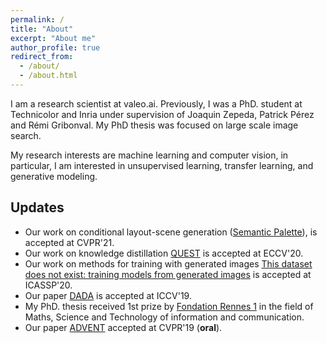 ```yaml
---
permalink: /
title: "About"
excerpt: "About me"
author_profile: true
redirect_from:
  - /about/
  - /about.html
---
```


I am a research scientist at valeo.ai. Previously, I was a PhD. student at Technicolor and Inria under supervision of Joaquin Zepeda, Patrick Pérez and Rémi Gribonval. My PhD thesis was focused on large scale image search.

My research interests are machine learning and computer vision, in particular, I am interested in unsupervised learning, transfer learning, and generative modeling.

## Updates
* Our work on conditional layout-scene generation ([Semantic Palette](https://himalayajain.github.io/publications/)), is accepted at CVPR'21.
* Our work on knowledge distillation [QUEST](https://arxiv.org/abs/1912.01540) is accepted at ECCV'20.
* Our work on methods for training with generated images [This dataset does not exist: training models from generated images](https://arxiv.org/abs/1911.02888) is accepted at ICASSP'20.
* Our paper [DADA](https://arxiv.org/abs/1904.01886) is accepted at ICCV'19.
* My PhD. thesis received 1st prize by [Fondation Rennes 1](https://fondation.univ-rennes1.fr/actualite/remise-des-prix-de-th%C3%A8se-fondation-rennes-1-%C3%A9dition-2018) in the field of Maths, Science and Technology of information and communication.
* Our paper [ADVENT](https://arxiv.org/abs/1811.12833) accepted at CVPR'19 (**oral**).

